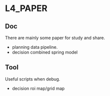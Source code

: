 # L4_PAPER
## Doc
There are mainly some paper for study and share.
* planning data pipeline.
* decision combined spring model 
## Tool 
Useful scripts when debug.
* decision roi map/grid map

